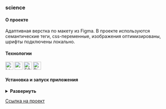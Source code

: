 ### science

#### О проекте

Адаптивная верстка по макету из Figma. В проекте используются семантические теги, css-переменные, изображения оптимизированы, шрифты подключены локально.

#### Технологии

<div>
  <img height='25px' src="https://img.shields.io/badge/HTML5-20232A??style=plastic&logo=HTML5&logoColor=E34F26" alt="html5.">
 <img height='25px' src="https://img.shields.io/badge/CSS-20232A??style=plastic&logo=css3&logoColor=1572B6" alt="css3.">
 <!-- <img height='25px' src="https://img.shields.io/badge/JavaScript-20232A??style=plastic&logo=JavaScript&logoColor=#7DF1E" alt="JavaScript."> -->
 <img height='25px' src="https://img.shields.io/badge/БЭМ-20232A??style=plastic&logoColor=CC6699" alt="БЭМ.">
  <img height='25px' src="https://img.shields.io/badge/Pixel Perfect-20232A??style=plastic&logoColor=CC6699" alt="Pixel Perfect.">
</div>

#### Установка и запуск приложения

<details><summary><b>Развернуть</b></summary>

Клонировать репозиторий:

    git clone https://github.com/Mariyazakharova73/science.git

Запустить через live server

</details>

[Ссылка на проект](https://mariyazakharova73.github.io/science/)

<!-- <div align="center">
  <img width="575" alt="Приложение." src="./image/app.png">
</div> -->